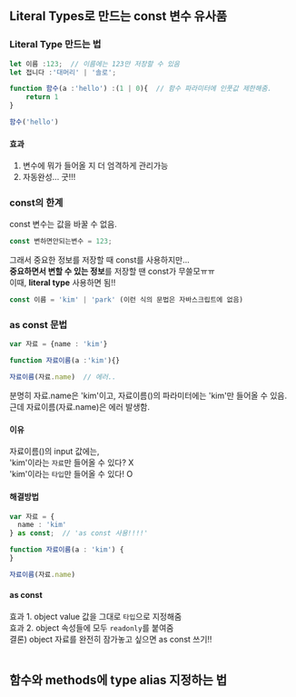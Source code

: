 ## Literal Types로 만드는 const 변수 유사품

### Literal Type 만드는 법
```typescript
let 이름 :123;  // 이름에는 123만 저장할 수 있음
let 접니다 :'대머리' | '솔로';

function 함수(a :'hello') :(1 | 0){  // 함수 파라미터에 인풋값 제한해줌.
	return 1
}

함수('hello')
```
#### 효과
1. 변수에 뭐가 들어올 지 더 엄격하게 관리가능
2. 자동완성... 굿!!!  

### const의 한계
const 변수는 값을 바꿀 수 없음.   
```typescript
const 변하면안되는변수 = 123;
```  

그래서 중요한 정보를 저장할 때 const를 사용하지만...  
**중요하면서 변할 수 있는 정보**를 저장할 땐 const가 무쓸모ㅠㅠ   
이때, **literal type** 사용하면 됨!!
```typescript
const 이름 = 'kim' | 'park' (이런 식의 문법은 자바스크립트에 없음)
```  

### as const 문법
```typescript
var 자료 = {name : 'kim'}

function 자료이름(a :'kim'){}

자료이름(자료.name)  // 에러..
```
분명히 자료.name은 'kim'이고, 자료이름()의 파라미터에는 'kim'만 들어올 수 있음.
근데 자료이름(자료.name)은 에러 발생함.

#### 이유
자료이름()의 input 값에는,  
'kim'이라는 `자료`만 들어올 수 있다? X  
'kim'이라는 `타입`만 들어올 수 있다! O  

#### 해결방법
```typescript
var 자료 = {
  name : 'kim'
} as const;  // 'as const 사용!!!!'

function 자료이름(a : 'kim') {
}

자료이름(자료.name)
```  

#### as const
효과 1. object value 값을 그대로 `타입`으로 지정해줌  
효과 2. object 속성들에 모두 `readonly`를 붙여줌  
결론) object 자료를 완전히 잠가놓고 싶으면 as const 쓰기!!  
<br>


## 함수와 methods에 type alias 지정하는 법




